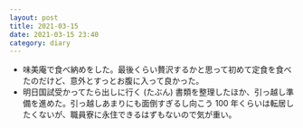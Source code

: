 ```yaml
---
layout: post
title: 2021-03-15
date: 2021-03-15 23:40
category: diary
---
```


- 味美庵で食べ納めをした。最後くらい贅沢するかと思って初めて定食を食べたのだけど、意外とすっとお腹に入って良かった。
- 明日国試受かってたら出しに行く (たぶん) 書類を整理したほか、引っ越し準備を進めた。引っ越しあまりにも面倒すぎるし向こう 100 年くらいは転居したくないが、職員寮に永住できるはずもないので気が重い。
